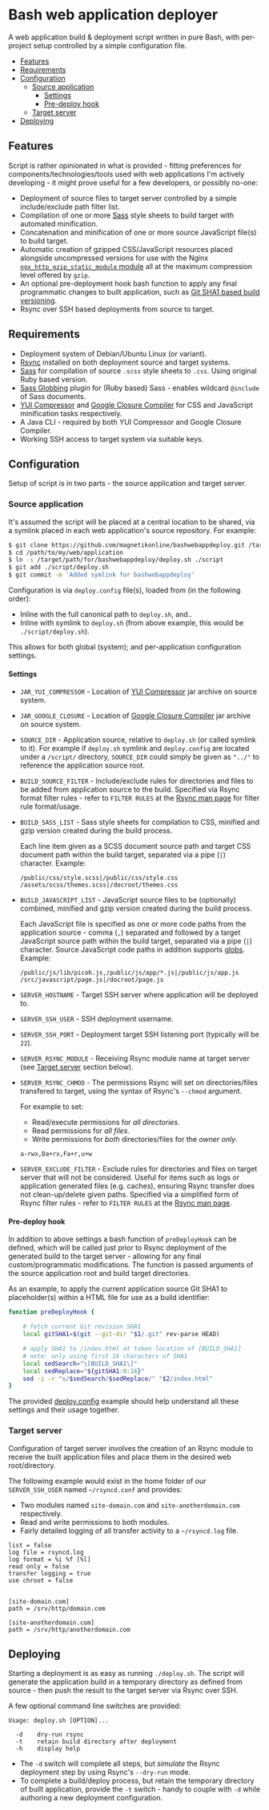 # Bash web application deployer
A web application build & deployment script written in pure Bash, with per-project setup controlled by a simple configuration file.

- [Features](#features)
- [Requirements](#requirements)
- [Configuration](#configuration)
	- [Source application](#source-application)
		- [Settings](#settings)
		- [Pre-deploy hook](#pre-deploy-hook)
	- [Target server](#target-server)
- [Deploying](#deploying)

## Features
Script is rather opinionated in what is provided - fitting preferences for components/technologies/tools used with web applications I'm actively developing - it might prove useful for a few developers, or possibly no-one:

- Deployment of source files to target server controlled by a simple include/exclude path filter list.
- Compilation of one or more [Sass](http://sass-lang.com/) style sheets to build target with automated minification.
- Concatenation and minification of one or more source JavaScript file(s) to build target.
- Automatic creation of gzipped CSS/JavaScript resources placed alongside uncompressed versions for use with the Nginx [`ngx_http_gzip_static_module` module](https://nginx.org/en/docs/http/ngx_http_gzip_static_module.html) all at the maximum compression level offered by `gzip`.
- An optional pre-deployment hook bash function to apply any final programmatic changes to built application, such as [Git SHA1 based build versioning](#pre-deploy-hook).
- Rsync over SSH based deployments from source to target.

## Requirements
- Deployment system of Debian/Ubuntu Linux (or variant).
- [Rsync](https://download.samba.org/pub/rsync/rsync.html) installed on both deployment source and target systems.
- [Sass](http://sass-lang.com) for compilation of source `.scss` style sheets to `.css`. Using original Ruby based version.
- [Sass Globbing](https://github.com/chriseppstein/sass-globbing) plugin for (Ruby based) Sass - enables wildcard `@include` of Sass documents.
- [YUI Compressor](https://yui.github.io/yuicompressor/) and [Google Closure Compiler](https://developers.google.com/closure/compiler/) for CSS and JavaScript minification tasks respectively.
- A Java CLI - required by both YUI Compressor and Google Closure Compiler.
- Working SSH access to target system via suitable keys.

## Configuration
Setup of script is in two parts - the source application and target server.

### Source application
It's assumed the script will be placed at a central location to be shared, via a symlink placed in each web application's source repository. For example:

```sh
$ git clone https://github.com/magnetikonline/bashwebappdeploy.git /target/path/for/bashwebappdeploy
$ cd /path/to/my/web/application
$ ln -s /target/path/for/bashwebappdeploy/deploy.sh ./script
$ git add ./script/deploy.sh
$ git commit -m 'Added symlink for bashwebappdeploy'
```

Configuration is via `deploy.config` file(s), loaded from (in the following order):
- Inline with the full canonical path to `deploy.sh`, and..
- Inline with symlink to `deploy.sh` (from above example, this would be `./script/deploy.sh`).

This allows for both global (system); and per-application configuration settings.

#### Settings
- `JAR_YUI_COMPRESSOR` - Location of [YUI Compressor](https://yui.github.io/yuicompressor/) jar archive on source system.
- `JAR_GOOGLE_CLOSURE` - Location of [Google Closure Compiler](https://developers.google.com/closure/compiler/) jar archive on source system.
- `SOURCE_DIR` - Application source, relative to `deploy.sh` (or called symlink to it). For example if `deploy.sh` symlink and `deploy.config` are located under a `/script/` directory, `SOURCE_DIR` could simply be given as `"../"` to reference the application source root.
- `BUILD_SOURCE_FILTER` - Include/exclude rules for directories and files to be added from application source to the build. Specified via Rsync format filter rules - refer to `FILTER RULES` at the [Rsync man page](https://download.samba.org/pub/rsync/rsync.html) for filter rule format/usage.
- `BUILD_SASS_LIST` - Sass style sheets for compilation to CSS, minified and gzip version created during the build process.

	Each line item given as a SCSS document source path and target CSS document path within the build target, separated via a pipe (`|`) character. Example:

	```
	/public/css/style.scss|/public/css/style.css
	/assets/scss/themes.scss|/docroot/themes.css
	```

- `BUILD_JAVASCRIPT_LIST` - JavaScript source files to be (optionally) combined, minified and gzip version created during the build process.

	Each JavaScript file is specified as one or more code paths from the application source - comma (`,`) separated and followed by a target JavaScript source path within the build target, separated via a pipe (`|`) character. Source JavaScript code paths in addition supports [globs](https://en.wikipedia.org/wiki/Glob_(programming)). Example:

	```
	/public/js/lib/picoh.js,/public/js/app/*.js|/public/js/app.js
	/src/javascript/page.js|/docroot/page.js
	```

- `SERVER_HOSTNAME` - Target SSH server where application will be deployed to.
- `SERVER_SSH_USER` - SSH deployment username.
- `SERVER_SSH_PORT` - Deployment target SSH listening port (typically will be `22`).
- `SERVER_RSYNC_MODULE` - Receiving Rsync module name at target server (see [Target server](#target-server) section below).
- `SERVER_RSYNC_CHMOD` - The permissions Rsync will set on directories/files transfered to target, using the syntax of Rsync's `--chmod` argument.

	For example to set:
	* Read/execute permissions for _all directories_.
	* Read permissions for _all files_.
	* Write permissions for _both_ directories/files for the *owner only*.

	```
	a-rwx,Da+rx,Fa+r,u+w
	```

- `SERVER_EXCLUDE_FILTER` - Exclude rules for directories and files on target server that will not be considered. Useful for items such as logs or application generated files (e.g. caches), ensuring Rsync transfer does not clean-up/delete given paths. Specified via a simplified form of Rsync filter rules - refer to `FILTER RULES` at the [Rsync man page](https://download.samba.org/pub/rsync/rsync.html).

#### Pre-deploy hook
In addition to above settings a bash function of `preDeployHook` can be defined, which will be called just prior to Rsync deployment of the generated build to the target server - allowing for any final custom/programmatic modifications. The function is passed arguments of the source application root and build target directories.

As an example, to apply the current application source Git SHA1 to placeholder(s) within a HTML file for use as a build identifier:

```sh
function preDeployHook {

	# fetch current Git revision SHA1
	local gitSHA1=$(git --git-dir "$1/.git" rev-parse HEAD)

	# apply SHA1 to /index.html at token location of [BUILD_SHA1]
	# note: only using first 16 characters of SHA1
	local sedSearch="\[BUILD_SHA1\]"
	local sedReplace="${gitSHA1:0:16}"
	sed -i -r "s/$sedSearch/$sedReplace/" "$2/index.html"
}
```

The provided [deploy.config](example/script/deploy.config) example should help understand all these settings and their usage together.

### Target server
Configuration of target server involves the creation of an Rsync module to receive the built application files and place them in the desired web root/directory.

The following example would exist in the home folder of our `SERVER_SSH_USER` named `~/rsyncd.conf` and provides:
- Two modules named `site-domain.com` and `site-anotherdomain.com` respectively.
- Read and write permissions to both modules.
- Fairly detailed logging of all transfer activity to a `~/rsyncd.log` file.

```
list = false
log file = rsyncd.log
log format = %i %f [%l]
read only = false
transfer logging = true
use chroot = false


[site-domain.com]
path = /srv/http/domain.com

[site-anotherdomain.com]
path = /srv/http/anotherdomain.com
```

## Deploying
Starting a deployment is as easy as running `./deploy.sh`. The script will generate the application build in a temporary directory as defined from source - then push the result to the target server via Rsync over SSH.

A few optional command line switches are provided:

```
Usage: deploy.sh [OPTION]...

  -d    dry-run rsync
  -t    retain build directory after deployment
  -h    display help
```

- The `-d` switch will complete all steps, but _simulate_ the Rsync deployment step by using Rsync's `--dry-run` mode.
- To complete a build/deploy process, but retain the temporary directory of built application, provide the `-t` switch - handy to couple with `-d` while authoring a new deployment configuration.
